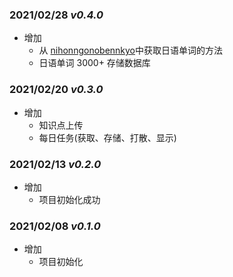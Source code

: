 <!--
 * @Copyright:
 *
 * Copyright (c) 2021 ZhangGuangzhou
 * learningMachine is licensed under Mulan PubL v1.
 * You can use this software according to the terms and conditions of the Mulan PubL v1.
 * You may obtain a copy of Mulan PubL v1 at:
 *             http://license.coscl.org.cn/MulanPubL-1.0
 * THIS SOFTWARE IS PROVIDED ON AN "AS IS" BASIS, WITHOUT WARRANTIES OF ANY KIND,
 * EITHER EXPRESS OR IMPLIED, INCLUDING BUT NOT LIMITED TO NON-INFRINGEMENT,
 * MERCHANTABILITY OR FIT FOR A PARTICULAR PURPOSE.
 * See the Mulan PubL v1 for more details.
 *
 * @Author: ZhangGuangzhou
 * @Date: 2021-02-08
 * @Github: https://github.com/cyhfvg/learningMachine
 * @Description: 开发日志
-->

### 2021/02/28 **_v0.4.0_**

- 增加
  - 从 [nihonngonobennkyo](https://github.com/cyhfvg/nihonngonobennkyo)中获取日语单词的方法
  - 日语单词 3000+ 存储数据库

### 2021/02/20 **_v0.3.0_**

- 增加
  - 知识点上传
  - 每日任务(获取、存储、打散、显示)

### 2021/02/13 **_v0.2.0_**

- 增加
  - 项目初始化成功

### 2021/02/08 **_v0.1.0_**

- 增加
  - 项目初始化
